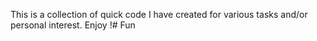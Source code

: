 This is a collection of quick code I have created for various tasks and/or personal interest. Enjoy !# Fun
